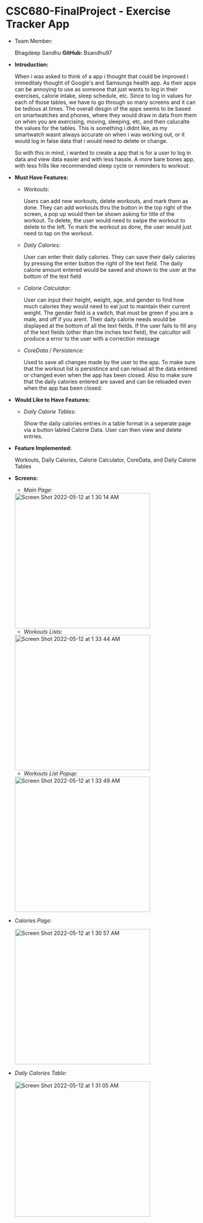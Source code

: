 # CSC680-FinalProject - Exercise Tracker App
- Team Member: 

    Bhagdeep Sandhu **GitHub:** Bsandhu97
   
- **Introduction:**

     When i was asked to think of a app i thought that could be improved i immeditaly thought of Google's and Samsungs health app. As their apps can be annoying to use      as someone that just wants to log in their exercises, calorie intake, sleep schedule, etc. Since to log in values for each of those tables, we have to go through      so many screens and it can be tedious at times. The overall desgin of the apps seems to be based on smartwatches and phones, where they would draw in data from        them on when you are exercising, moving, sleeping, etc, and then calucalte the values for the tables. This is something i didnt like, as my smartwatch wasnt            always accurate on when i was working out, or it would log in false data that i would need to delete or change. 

     So with this in mind, i wanted to create a app that is for a user to log in data and view data easier and with less hassle. A more bare bones app, with less            frills like recommended sleep cycle or reminders to workout. 

- **Must Have Features:**
    - *Workouts:*
    
         Users can add new workouts, delete workouts, and mark them as done. They can add workouts thru the button in the top right of the screen, a pop up would then          be shown asking for title of the workout. To delete, the user would need to swipe the workout to delete to the left. To mark the workout as done, the user              would just need to tap on the workout. 
         
    - *Daily Calories:*

         User can enter their daily calories. They can save their daily calories by pressing the enter button the right of the text field. The daily calorie amount              entered would be saved and shown to the user at the bottom of the text field
       
    - *Calorie Calculator:*
    
         User can input their height, weight, age, and gender to find how much calories they would need to eat just to maintain their current weight. 
         The gender field is a switch, that must be green if you are a male, and off if you arent. 
         Their daily calorie needs would be displayed at the bottom of all the text fields.
         If the user fails to fill any of the text fields (other than the inches text field), the calcultor will produce a error to the user with a correction message
         
     - *CoreData / Persistence:*
        
         Used to save all changes made by the user to the app. To make sure that the workout list is persistince and can reload all the data entered or changed even            when the app has been closed. Also to make sure that the daily calories entered are saved and can be reloaded even when the app has been closed. 
    

- **Would Like to Have Features:**
    - *Daily Calorie Tables:*
        
        Show the daily calories entries in a table format in a seperate page via a button labled Calorie Data. User can then view and delete entries. 
 
 
- **Feature Implemented:**

   Workouts, Daily Calories, Calorie Calculator, CoreData, and Daily Calorie Tables
   
   
- **Screens:**
  - *Main Page:*
  
  <img width="356" alt="Screen Shot 2022-05-12 at 1 30 14 AM" src="https://user-images.githubusercontent.com/78628964/168028518-a7fc0765-9d5d-49f6-926f-4f7a4bc193e2.png">

  - *Workouts Lists:*
  
  <img width="356" alt="Screen Shot 2022-05-12 at 1 33 44 AM" src="https://user-images.githubusercontent.com/78628964/168028340-b390cbdd-9d57-4f78-b5b1-e0d9fd211964.png">

  - *Workouts List Popup:*
  
  <img width="356" alt="Screen Shot 2022-05-12 at 1 33 49 AM" src="https://user-images.githubusercontent.com/78628964/168028629-28d9140a-cabe-4441-ac4a-1f9a00e5e539.png">

- *Calories Page:*

  <img width="356" alt="Screen Shot 2022-05-12 at 1 30 57 AM" src="https://user-images.githubusercontent.com/78628964/168028728-7037026f-688d-42c1-911c-c2148561f858.png">

- *Daily Calories Table:*

  <img width="356" alt="Screen Shot 2022-05-12 at 1 31 05 AM" src="https://user-images.githubusercontent.com/78628964/168028807-54c918e8-1c13-4776-b7f6-5f079b198c43.png">


